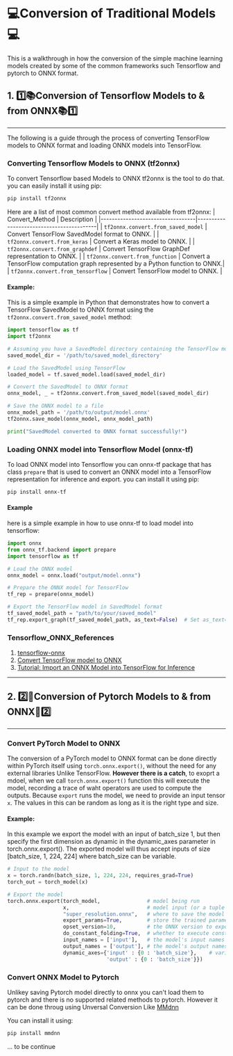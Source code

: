 # 💻Conversion of Traditional Models💻

This is a walkthrough in how the conversion of the simple machine learning models created by some of the common frameworks such Tensorflow and pytorch to ONNX format.

## 1. 1️⃣📚Conversion of Tensorflow Models to & from ONNX📚1️⃣
___
The following is a guide through the process of converting TensorFlow models to ONNX format and loading ONNX models into TensorFlow. 

### Converting Tensorflow Models to ONNX (tf2onnx)

To convert Tensorflow based Models to ONNX tf2onnx is the tool to do that.
you can easily install it using pip:
```bash
pip install tf2onnx
```
Here are a list of most common convert method available from tf2onnx:
| Convert_Method                   | Description                              |
|----------------------------------|------------------------------------------|
| `tf2onnx.convert.from_saved_model`  | Convert TensorFlow SavedModel format to ONNX.                  |
| `tf2onnx.convert.from_keras`        | Convert a Keras model to ONNX.                               |
| `tf2onnx.convert.from_graphdef`    | Convert TensorFlow GraphDef representation to ONNX.          |
| `tf2onnx.convert.from_function`     | Convert a TensorFlow computation graph represented by a Python function to ONNX.|
| `tf2onnx.convert.from_tensorflow`   | Convert TensorFlow model to ONNX.                            |

#### Example:
This is a simple example in Python that demonstrates how to convert a TensorFlow SavedModel to ONNX format using the `tf2onnx.convert.from_saved_model` method:

```python
import tensorflow as tf
import tf2onnx

# Assuming you have a SavedModel directory containing the TensorFlow model
saved_model_dir = '/path/to/saved_model_directory'

# Load the SavedModel using TensorFlow
loaded_model = tf.saved_model.load(saved_model_dir)

# Convert the SavedModel to ONNX format
onnx_model, _ = tf2onnx.convert.from_saved_model(saved_model_dir)

# Save the ONNX model to a file
onnx_model_path = '/path/to/output/model.onnx'
tf2onnx.save_model(onnx_model, onnx_model_path)

print("SavedModel converted to ONNX format successfully!")
```


### Loading ONNX model into  Tensorflow Model (onnx-tf)

To load ONNX model into Tensorflow you can onnx-tf package that has class `prepare` that is used to convert an ONNX model into a TensorFlow representation for inference and export.
you can install it using pip:
```bash
pip install onnx-tf
```

#### Example
here is a simple example in how to use onnx-tf to load model into tensorflow:

```python
import onnx
from onnx_tf.backend import prepare
import tensorflow as tf

# Load the ONNX model
onnx_model = onnx.load("output/model.onnx")

# Prepare the ONNX model for TensorFlow
tf_rep = prepare(onnx_model)

# Export the TensorFlow model in SavedModel format
tf_saved_model_path = "path/to/your/saved_model"
tf_rep.export_graph(tf_saved_model_path, as_text=False)  # Set as_text=True to save in text format, if desired
```

### Tensorflow_ONNX_References

1. [tensorflow-onnx](https://github.com/onnx/tensorflow-onnx)
2. [Convert TensorFlow model to ONNX](https://learn.microsoft.com/en-us/windows/ai/windows-ml/tutorials/tensorflow-convert-model)
3. [Tutorial: Import an ONNX Model into TensorFlow for Inference](https://thenewstack.io/tutorial-import-an-onnx-model-into-tensorflow-for-inference/)
___


## 2. 2️⃣🌟Conversion of Pytorch Models to & from ONNX🌟2️⃣
___


### Convert PyTorch Model to ONNX
The conversion of a PyTorch model to ONNX format can be done directly within PyTorch itself using `torch.onnx.export()`, without the need for any external libraries Unlike TensorFlow. 
**However there is a catch**, to exoprt a mdoel, when we call `torch.onnx.export()` function this will execute the model, recording a trace of waht operators are used to compute the outputs. Because `export` runs the model, we need to provide an input tensor `x`. The values in this can be random as long as it is the right type and size. 

#### Example:
In this example we export the model with an input of batch_size 1, but then specify the first dimension as dynamic in the dynamic_axes parameter in torch.onnx.export(). The exported model will thus accept inputs of size [batch_size, 1, 224, 224] where batch_size can be variable.

```python
# Input to the model
x = torch.randn(batch_size, 1, 224, 224, requires_grad=True)
torch_out = torch_model(x)

# Export the model
torch.onnx.export(torch_model,               # model being run
                  x,                         # model input (or a tuple for multiple inputs)
                  "super_resolution.onnx",   # where to save the model (can be a file or file-like object)
                  export_params=True,        # store the trained parameter weights inside the model file
                  opset_version=10,          # the ONNX version to export the model to
                  do_constant_folding=True,  # whether to execute constant folding for optimization
                  input_names = ['input'],   # the model's input names
                  output_names = ['output'], # the model's output names
                  dynamic_axes={'input' : {0 : 'batch_size'},    # variable length axes
                                'output' : {0 : 'batch_size'}})
```

### Convert ONNX Model to Pytorch
Unlikey saving Pytorch model directly to onnx you can't load them to pytorch and there is no supported related methods to pytorch.
However it can be done throug using Unversal Conversion Like [MMdnn](https://github.com/microsoft/MMdnn)

You can install it using:
```bash
pip install mmdnn
```
... to be continue
